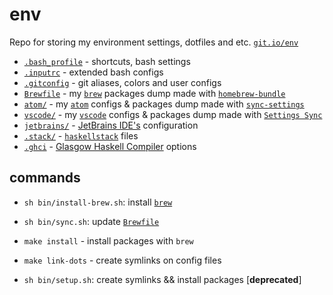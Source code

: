 # env

Repo for storing my environment settings, dotfiles and etc. [`git.io/env`](https://git.io/env)

* [`.bash_profile`](https://github.com/Drapegnik/env/blob/master/.bash_profile) - shortcuts, bash settings
* [`.inputrc`](https://github.com/Drapegnik/env/blob/master/.inputrc) - extended bash configs
* [`.gitconfig`](https://github.com/Drapegnik/env/blob/master/.gitconfig) - git aliases, colors and user configs
* [`Brewfile`](https://github.com/Drapegnik/env/blob/master/Brewfile) - my [`brew`](https://brew.sh/) packages dump made with [`homebrew-bundle`](https://github.com/Homebrew/homebrew-bundle)
* [`atom/`](/atom) - my [`atom`](https://atom.io/) configs & packages dump made with [`sync-settings`](http://atom.io/packages/sync-settings)
* [`vscode/`](/vscode) - my [`vscode`](https://code.visualstudio.com/) configs & packages dump made with [`Settings Sync`](https://marketplace.visualstudio.com/items?itemName=Shan.code-settings-sync)
* [`jetbrains/`](/jetbrains) - [JetBrains IDE's](https://www.jetbrains.com/products.html) configuration
* [`.stack/`](https://github.com/Drapegnik/env/blob/master/.stack) - [`haskellstack`](https://www.haskellstack.org/) files
* [`.ghci`](https://github.com/Drapegnik/env/blob/master/.ghci) - [Glasgow Haskell Compiler](https://wiki.haskell.org/GHC/GHCi) options

## commands

* `sh bin/install-brew.sh`: install [`brew`](https://brew.sh)
* `sh bin/sync.sh`: update [`Brewfile`](https://github.com/Drapegnik/env/blob/master/Brewfile)

* `make install` - install packages with `brew`
* `make link-dots` - create symlinks on config files

* `sh bin/setup.sh`: create symlinks && install packages [**deprecated**]

